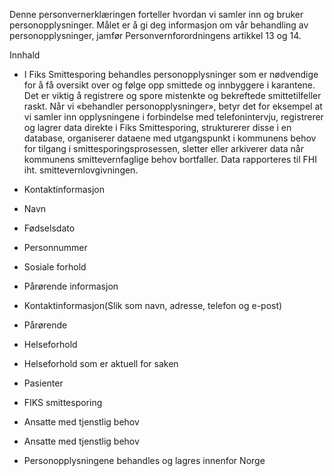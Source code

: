 <!-- title: Fiks smittesporing -->


  

Denne personvernerklæringen forteller hvordan vi samler inn og bruker personopplysninger. Målet er å gi deg informasjon om vår behandling av personopplysninger, jamfør Personvernforordningens artikkel 13 og 14.

  

Innhald

*   I Fiks Smittesporing behandles personopplysninger som er nødvendige for å få oversikt over og følge opp smittede og innbyggere i karantene. Det er viktig å registrere og spore mistenkte og bekreftede smittetilfeller raskt. Når vi «behandler personopplysninger», betyr det for eksempel at vi samler inn opplysningene i forbindelse med telefonintervju, registrerer og lagrer data direkte i Fiks Smittesporing, strukturerer disse i en database, organiserer dataene med utgangspunkt i kommunens behov for tilgang i smittesporingsprosessen, sletter eller arkiverer data når kommunens smittevernfaglige behov bortfaller. Data rapporteres til FHI iht. smittevernlovgivningen.  
    
*   Kontaktinformasjon  
    
*   Navn  
    
*   Fødselsdato  
    
*   Personnummer  
    
*   Sosiale forhold  
    
*   Pårørende informasjon  
    
*   Kontaktinformasjon(Slik som navn, adresse, telefon og e-post)  
    
*   Pårørende  
    
*   Helseforhold  
    
*   Helseforhold som er aktuell for saken  
    
*   Pasienter  
    
*   FIKS smittesporing  
    
*   Ansatte med tjenstlig behov  
    
*   Ansatte med tjenstlig behov  
    
*   Personopplysningene behandles og lagres innenfor Norge